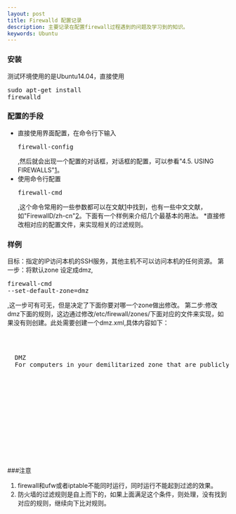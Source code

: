 ```yaml
---
layout: post
title: Firewalld 配置记录
description: 主要记录在配置firewall过程遇到的问题及学习到的知识。
keywords: Ubuntu
---
```

### 安装
测试环境使用的是Ubuntu14.04，直接使用<pre>sudo apt-get install firewalld</pre>

### 配置的手段
* 直接使用界面配置，在命令行下输入<pre>firewall-config</pre>,然后就会出现一个配置的对话框，对话框的配置，可以参看"4.5. USING FIREWALLS"[1]。
* 使用命令行配置 <pre>firewall-cmd</pre>,这个命令常用的一些参数都可以在文献[1]中找到，也有一些中文文献，如"FirewallD/zh-cn"[2]。下面有一个样例来介绍几个最基本的用法。
*直接修改相对应的配置文件，来实现相关的过滤规则。

### 样例
目标：指定的IP访问本机的SSH服务，其他主机不可以访问本机的任何资源。
第一步：将默认zone 设定成dmz,<pre>firewall-cmd --set-default-zone=dmz</pre>,这一步可有可无，但是决定了下面你要对哪一个zone做出修改。
第二步:修改dmz下面的规则，这边通过修改/etc/firewall/zones/下面对应的文件来实现，如果没有则创建。此处需要创建一个dmz.xml,具体内容如下：
<br/>
<pre>

<?xml version="1.0" encoding="utf-8"?>
<zone>
  <short>DMZ</short>
  <description>For computers in your demilitarized zone that are publicly-accessible with limited access to your internal network. Only selected incoming connections are accepted.</description>
  <!-- 下面是第一个规则就是让指定的IP可以访问本地的SSH服务  -->
  <rule family="ipv4">
    <service name="ssh"/>
    <source address="192.168.1.107"/>  <!-- 这边可以用掩码来指定一个局域网 -->
    <accept/>
  </rule>

<!-- 下面一个规则是对外关闭所有的服务，这边没有考虑IPV6 -->
  <rule family="ipv4">
    <drop/>
  </rule>
</zone>

</pre>

###注意
1. firewall和ufw或者iptable不能同时运行，同时运行不能起到过滤的效果。
2. 防火墙的过滤规则是自上而下的，如果上面满足这个条件，则处理，没有找到对应的规则，继续向下比对规则。

[1]: https://access.redhat.com/documentation/en-US/Red_Hat_Enterprise_Linux/7/html/Security_Guide/sec-Using_Firewalls.html  "Redhat 官方手册 4.5. USING FIREWALLS"
[2]: https://fedoraproject.org/wiki/FirewallD/zh-cn "FirewallD/zh-cn"
